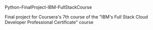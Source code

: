 Python-FinalProject-IBM-FullStackCourse

Final project for Coursera's 7th course of the "IBM's Full Stack Cloud Developer Professional Certificate" course
